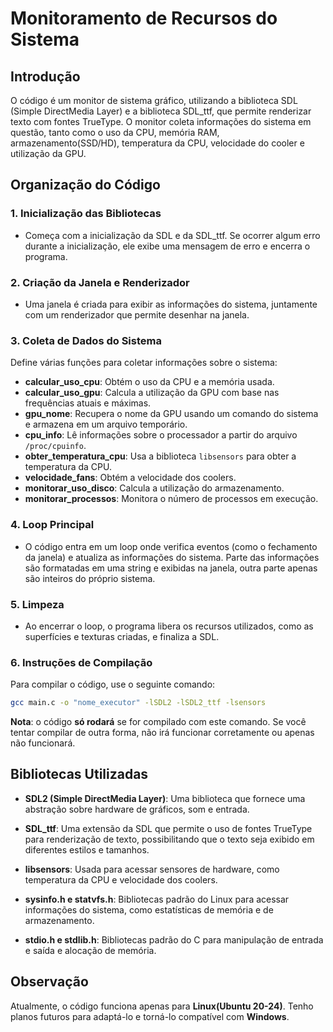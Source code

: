 # Monitoramento de Recursos do Sistema

## Introdução

O código é um monitor de sistema gráfico, utilizando a biblioteca SDL (Simple DirectMedia Layer) e a biblioteca SDL_ttf, que permite renderizar texto com fontes TrueType. O monitor coleta informações do sistema em questão, tanto como o uso da CPU, memória RAM, armazenamento(SSD/HD), temperatura da CPU, velocidade do cooler e utilização da GPU.

## Organização do Código

### 1. Inicialização das Bibliotecas
- Começa com a inicialização da SDL e da SDL_ttf. Se ocorrer algum erro durante a inicialização, ele exibe uma mensagem de erro e encerra o programa.

### 2. Criação da Janela e Renderizador
- Uma janela é criada para exibir as informações do sistema, juntamente com um renderizador que permite desenhar na janela.

### 3. Coleta de Dados do Sistema
Define várias funções para coletar informações sobre o sistema:

- **calcular_uso_cpu**: Obtém o uso da CPU e a memória usada.
- **calcular_uso_gpu**: Calcula a utilização da GPU com base nas frequências atuais e máximas.
- **gpu_nome**: Recupera o nome da GPU usando um comando do sistema e armazena em um arquivo temporário.
- **cpu_info**: Lê informações sobre o processador a partir do arquivo `/proc/cpuinfo`.
- **obter_temperatura_cpu**: Usa a biblioteca `libsensors` para obter a temperatura da CPU.
- **velocidade_fans**: Obtém a velocidade dos coolers.
- **monitorar_uso_disco**: Calcula a utilização do armazenamento.
- **monitorar_processos**: Monitora o número de processos em execução.

### 4. Loop Principal
- O código entra em um loop onde verifica eventos (como o fechamento da janela) e atualiza as informações do sistema. Parte das informações são formatadas em uma string e exibidas na janela, outra parte apenas são inteiros do próprio sistema.

### 5. Limpeza
- Ao encerrar o loop, o programa libera os recursos utilizados, como as superfícies e texturas criadas, e finaliza a SDL.

### 6. Instruções de Compilação

Para compilar o código, use o seguinte comando:

```bash
gcc main.c -o "nome_executor" -lSDL2 -lSDL2_ttf -lsensors
```

**Nota**: o código **só rodará** se for compilado com este comando. Se você tentar compilar de outra forma, não irá funcionar corretamente ou apenas não funcionará.

## Bibliotecas Utilizadas

- **SDL2 (Simple DirectMedia Layer)**: Uma biblioteca que fornece uma abstração sobre hardware de gráficos, som e entrada.

- **SDL_ttf**: Uma extensão da SDL que permite o uso de fontes TrueType para renderização de texto, possibilitando que o texto seja exibido em diferentes estilos e tamanhos.

- **libsensors**: Usada para acessar sensores de hardware, como temperatura da CPU e velocidade dos coolers.

- **sysinfo.h e statvfs.h**: Bibliotecas padrão do Linux para acessar informações do sistema, como estatísticas de memória e de armazenamento.

- **stdio.h e stdlib.h**: Bibliotecas padrão do C para manipulação de entrada e saída e alocação de memória.

## Observação

Atualmente, o código funciona apenas para **Linux(Ubuntu 20-24)**. Tenho planos futuros para adaptá-lo e torná-lo compatível com **Windows**.
